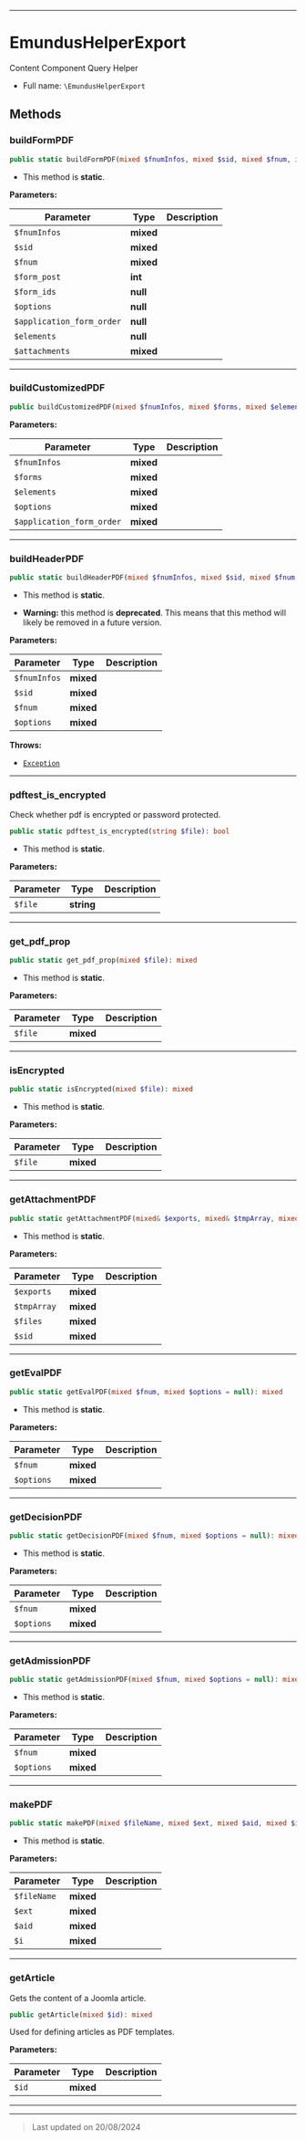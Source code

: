 ***

# EmundusHelperExport

Content Component Query Helper



* Full name: `\EmundusHelperExport`




## Methods


### buildFormPDF



```php
public static buildFormPDF(mixed $fnumInfos, mixed $sid, mixed $fnum, int $form_post, null $form_ids = null, null $options = null, null $application_form_order = null, null $elements = null, mixed $attachments = true): string
```



* This method is **static**.




**Parameters:**

| Parameter | Type | Description |
|-----------|------|-------------|
| `$fnumInfos` | **mixed** |  |
| `$sid` | **mixed** |  |
| `$fnum` | **mixed** |  |
| `$form_post` | **int** |  |
| `$form_ids` | **null** |  |
| `$options` | **null** |  |
| `$application_form_order` | **null** |  |
| `$elements` | **null** |  |
| `$attachments` | **mixed** |  |





***

### buildCustomizedPDF



```php
public buildCustomizedPDF(mixed $fnumInfos, mixed $forms, mixed $elements, mixed $options = null, mixed $application_form_order = null): mixed
```








**Parameters:**

| Parameter | Type | Description |
|-----------|------|-------------|
| `$fnumInfos` | **mixed** |  |
| `$forms` | **mixed** |  |
| `$elements` | **mixed** |  |
| `$options` | **mixed** |  |
| `$application_form_order` | **mixed** |  |





***

### buildHeaderPDF



```php
public static buildHeaderPDF(mixed $fnumInfos, mixed $sid, mixed $fnum, mixed $options = null): string
```



* This method is **static**.


* **Warning:** this method is **deprecated**. This means that this method will likely be removed in a future version.



**Parameters:**

| Parameter | Type | Description |
|-----------|------|-------------|
| `$fnumInfos` | **mixed** |  |
| `$sid` | **mixed** |  |
| `$fnum` | **mixed** |  |
| `$options` | **mixed** |  |




**Throws:**

- [`Exception`](./Exception.md)



***

### pdftest_is_encrypted

Check whether pdf is encrypted or password protected.

```php
public static pdftest_is_encrypted(string $file): bool
```



* This method is **static**.




**Parameters:**

| Parameter | Type | Description |
|-----------|------|-------------|
| `$file` | **string** |  |





***

### get_pdf_prop



```php
public static get_pdf_prop(mixed $file): mixed
```



* This method is **static**.




**Parameters:**

| Parameter | Type | Description |
|-----------|------|-------------|
| `$file` | **mixed** |  |





***

### isEncrypted



```php
public static isEncrypted(mixed $file): mixed
```



* This method is **static**.




**Parameters:**

| Parameter | Type | Description |
|-----------|------|-------------|
| `$file` | **mixed** |  |





***

### getAttachmentPDF



```php
public static getAttachmentPDF(mixed& $exports, mixed& $tmpArray, mixed $files, mixed $sid): mixed
```



* This method is **static**.




**Parameters:**

| Parameter | Type | Description |
|-----------|------|-------------|
| `$exports` | **mixed** |  |
| `$tmpArray` | **mixed** |  |
| `$files` | **mixed** |  |
| `$sid` | **mixed** |  |





***

### getEvalPDF



```php
public static getEvalPDF(mixed $fnum, mixed $options = null): mixed
```



* This method is **static**.




**Parameters:**

| Parameter | Type | Description |
|-----------|------|-------------|
| `$fnum` | **mixed** |  |
| `$options` | **mixed** |  |





***

### getDecisionPDF



```php
public static getDecisionPDF(mixed $fnum, mixed $options = null): mixed
```



* This method is **static**.




**Parameters:**

| Parameter | Type | Description |
|-----------|------|-------------|
| `$fnum` | **mixed** |  |
| `$options` | **mixed** |  |





***

### getAdmissionPDF



```php
public static getAdmissionPDF(mixed $fnum, mixed $options = null): mixed
```



* This method is **static**.




**Parameters:**

| Parameter | Type | Description |
|-----------|------|-------------|
| `$fnum` | **mixed** |  |
| `$options` | **mixed** |  |





***

### makePDF



```php
public static makePDF(mixed $fileName, mixed $ext, mixed $aid, mixed $i): mixed
```



* This method is **static**.




**Parameters:**

| Parameter | Type | Description |
|-----------|------|-------------|
| `$fileName` | **mixed** |  |
| `$ext` | **mixed** |  |
| `$aid` | **mixed** |  |
| `$i` | **mixed** |  |





***

### getArticle

Gets the content of a Joomla article.

```php
public getArticle(mixed $id): mixed
```

Used for defining articles as PDF templates.






**Parameters:**

| Parameter | Type | Description |
|-----------|------|-------------|
| `$id` | **mixed** |  |





***


***
> Last updated on 20/08/2024
